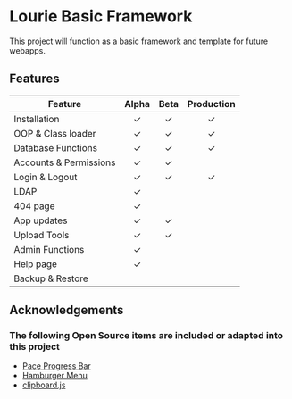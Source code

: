 # Lourie Basic Framework

This project will function as a basic framework and template for future webapps.

## Features

| **Feature** | **Alpha** | **Beta** | **Production** |
| ------ | :------: | :------: | :------: |
| Installation | ✓ | ✓ | ✓ |
| OOP & Class loader | ✓ | ✓ | ✓ |
| Database Functions | ✓ | ✓ | ✓ |
| Accounts & Permissions | ✓ | ✓ | |
| Login & Logout | ✓ | ✓ | ✓ |
| LDAP | ✓ | | |
| 404 page | ✓ | | |
| App updates | ✓ | ✓ | |
| Upload Tools | ✓ | ✓ | |
| Admin Functions | ✓ | | |
| Help page | ✓ | | |
| Backup & Restore | | | |

## Acknowledgements

### The following Open Source items are included or adapted into this project

* [Pace Progress Bar](https://github.hubspot.com/pace/docs/welcome/)
* [Hamburger Menu](https://codepen.io/erikterwan/pen/EVzeRP)
* [clipboard.js](https://zenorocha.github.io/clipboard.js)
